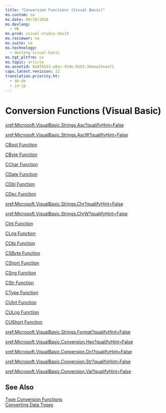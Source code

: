 ```yaml
---
title: "Conversion Functions (Visual Basic)"
ms.custom: na
ms.date: 09/19/2016
ms.devlang: 
  - VB
ms.prod: visual-studio-dev14
ms.reviewer: na
ms.suite: na
ms.technology: 
  - devlang-visual-basic
ms.tgt_pltfrm: na
ms.topic: article
ms.assetid: 8a8fb553-a8ac-424e-8103-26eea25eaa71
caps.latest.revision: 12
translation.priority.ht: 
  - de-de
  - ja-jp
---
```

# Conversion Functions (Visual Basic)
<xref:Microsoft.VisualBasic.Strings.Asc?qualifyHint=False>  
  
 <xref:Microsoft.VisualBasic.Strings.AscW?qualifyHint=False>  
  
 [CBool Function](../vs140/Type-Conversion-Functions--Visual-Basic-.md)  
  
 [CByte Function](../vs140/Type-Conversion-Functions--Visual-Basic-.md)  
  
 [CChar Function](../vs140/Type-Conversion-Functions--Visual-Basic-.md)  
  
 [CDate Function](../vs140/Type-Conversion-Functions--Visual-Basic-.md)  
  
 [CDbl Function](../vs140/Type-Conversion-Functions--Visual-Basic-.md)  
  
 [CDec Function](../vs140/Type-Conversion-Functions--Visual-Basic-.md)  
  
 <xref:Microsoft.VisualBasic.Strings.Chr?qualifyHint=False>  
  
 <xref:Microsoft.VisualBasic.Strings.ChrW?qualifyHint=False>  
  
 [CInt Function](../vs140/Type-Conversion-Functions--Visual-Basic-.md)  
  
 [CLng Function](../vs140/Type-Conversion-Functions--Visual-Basic-.md)  
  
 [CObj Function](../vs140/Type-Conversion-Functions--Visual-Basic-.md)  
  
 [CSByte Function](../vs140/Type-Conversion-Functions--Visual-Basic-.md)  
  
 [CShort Function](../vs140/Type-Conversion-Functions--Visual-Basic-.md)  
  
 [CSng Function](../vs140/Type-Conversion-Functions--Visual-Basic-.md)  
  
 [CStr Function](../vs140/Type-Conversion-Functions--Visual-Basic-.md)  
  
 [CType Function](../Topic/CType%20Function%20\(Visual%20Basic\).md)  
  
 [CUInt Function](../vs140/Type-Conversion-Functions--Visual-Basic-.md)  
  
 [CULng Function](../vs140/Type-Conversion-Functions--Visual-Basic-.md)  
  
 [CUShort Function](../vs140/Type-Conversion-Functions--Visual-Basic-.md)  
  
 <xref:Microsoft.VisualBasic.Strings.Format?qualifyHint=False>  
  
 <xref:Microsoft.VisualBasic.Conversion.Hex?qualifyHint=False>  
  
 <xref:Microsoft.VisualBasic.Conversion.Oct?qualifyHint=False>  
  
 <xref:Microsoft.VisualBasic.Conversion.Str?qualifyHint=False>  
  
 <xref:Microsoft.VisualBasic.Conversion.Val?qualifyHint=False>  
  
## See Also  
 [Type Conversion Functions](../vs140/Type-Conversion-Functions--Visual-Basic-.md)   
 [Converting Data Types](../vs140/Converting-Data-Types.md)
